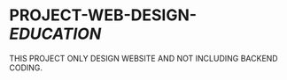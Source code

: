 # PROJECT-WEB-DESIGN-*EDUCATION*
THIS PROJECT ONLY DESIGN WEBSITE AND NOT INCLUDING BACKEND CODING.

